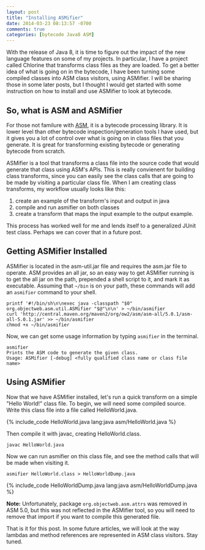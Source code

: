 ```yaml
---
layout: post
title: "Installing ASMifier"
date: 2014-03-23 08:13:57 -0700
comments: true
categories: [bytecode Java8 ASM]
---
```

With the release of Java 8, it is time to figure out the impact of the new language features on some of
my projects.  In particular, I have a project called Chlorine that transforms class files as they are
loaded.  To get a better idea of what is going on in the bytecode, I have been turning some compiled classes
into ASM class visitors, using ASMifier.  I will be sharing those in some later posts, but I thought I would 
get started with some instruction on how to install and use ASMifier to look at bytecode.

## So, what is ASM and ASMifier

For those not familure with [ASM](http://asm.ow2.org/), it is a bytecode processing library.  It is
lower level than other bytecode inspection/generation tools I have used, but it gives you a lot of control over what is
going on in class files that you generate.  It is great for transforming existing bytecode or generating bytecode
from scratch.

ASMifier is a tool that transforms a class file into the source code that would generate that class using ASM's APIs.
This is really convienent for building class transforms, since you can easily see the class calls that are
going to be made by visiting a particular class file.  When I am creating class transforms, my workflow usually looks 
like this:

1. create an example of the transform's input and output in java
2. compile and run asmifier on both classes
3. create a transform that maps the input example to the output example.

This process has worked well for me and lends itself to a generalized JUnit test class.  Perhaps we can cover that in
a future post.

## Getting ASMifier Installed

ASMifier is located in the asm-util.jar file and requires the asm.jar file to operate.  ASM provides an all jar,
so an easy way to get ASMifier running is to get the all jar on the path, prepended a shell script to it,
and mark it as executable.  Assuming that `~/bin` is on your path, these commands will add an `asmifier` command
to your shell.

    printf '#!/bin/sh\n\nexec java -classpath "$0" org.objectweb.asm.util.ASMifier "$@"\n\n' > ~/bin/asmifier
    curl 'http://central.maven.org/maven2/org/ow2/asm/asm-all/5.0.1/asm-all-5.0.1.jar' >> ~/bin/asmifier
    chmod +x ~/bin/asmifier

Now, we can get some usage information by typing `asmifier` in the terminal.

    asmifier
    Prints the ASM code to generate the given class.
    Usage: ASMifier [-debug] <fully qualified class name or class file name>

## Using ASMifier

Now that we have ASMifier installed, let's run a quick transform on a simple "Hello World!" class file.  To begin, we
will need some compiled source.  Write this class file into a file called HelloWorld.java.

{% include_code HelloWorld.java lang:java asm/HelloWorld.java %}

Then compile it with javac, creating HelloWorld.class.

    javac HelloWorld.java

Now we can run asmifier on this class file, and see the method calls that will be made when visiting it.

    asmifier HelloWorld.class > HelloWorldDump.java

{% include_code HelloWorldDump.java lang:java asm/HelloWorldDump.java %}

**Note:** Unfortunately, package `org.objectweb.asm.attrs` was removed in ASM 5.0, but this was not reflected in the ASMifier tool, so you will
need to remove that import if you want to compile this generated file.

That is it for this post.  In some future articles, we will look at the way lambdas and method references are represented in
ASM class visitors.  Stay tuned.
